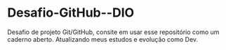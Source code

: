 # Desafio-GitHub--DIO
Desafio de projeto Git/GitHub, consite em usar esse repositório como um caderno aberto.
Atualizando meus estudos e evolução como Dev.

